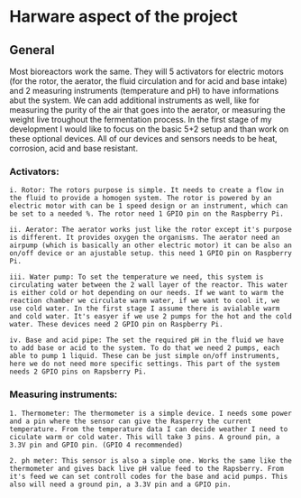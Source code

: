 # Harware aspect of the project

## General
Most bioreactors work the same. They will 5 activators for electric motors (for the rotor, the aerator, the fluid circulation and for acid and base intake) and 2 measuring instruments (temperature and pH) to have informations abut the system. We can add additional instruments as well, like for measuring the purity of the air that goes into the aerator, or measuring the weight live troughout the fermentation process. In the first stage of my development I would like to focus on the basic 5+2 setup and than work on these optional devices. All of our devices and sensors needs to be heat, corrosion, acid and base resistant.

### Activators:
    i. Rotor: The rotors purpose is simple. It needs to create a flow in the fluid to provide a homogen system. The rotor is powered by an electric motor with can be 1 speed design or an instrument, which can be set to a needed %. The rotor need 1 GPIO pin on the Raspberry Pi.
    
    ii. Aerator: The aerator works just like the rotor except it's purpose is different. It provides oxygen the organisms. The aerator need an airpump (which is basically an other electric motor) it can be also an on/off device or an ajustable setup. this need 1 GPIO pin on Raspberry Pi.
    
    iii. Water pump: To set the temperature we need, this system is circulating water between the 2 wall layer of the reactor. This water is either cold or hot depending on our needs. If we want to warm the reaction chamber we circulate warm water, if we want to cool it, we use cold water. In the first stage I assume there is avialable warm and cold water. It's easyer if we use 2 pumps for the hot and the cold water. These devices need 2 GPIO pin on Raspberry Pi.

    iv. Base and acid pipe: The set the required pH in the fluid we have to add base or acid to the system. To do that we need 2 pumps, each able to pump 1 liquid. These can be just simple on/off instruments, here we do not need more specific settings. This part of the system needs 2 GPIO pins on Rapsberry Pi.

### Measuring instruments:
    1. Thermometer: The thermometer is a simple device. I needs some power and a pin where the sensor can give the Rasperry the current temperature. From the temperature data I can decide weather I need to ciculate warm or cold water. This will take 3 pins. A ground pin, a 3.3V pin and GPIO pin. (GPIO 4 recommended)

    2. ph meter: This sensor is also a simple one. Works the same like the thermometer and gives back live pH value feed to the Rapsberry. From it's feed we can set controll codes for the base and acid pumps. This also will need a ground pin, a 3.3V pin and a GPIO pin.

